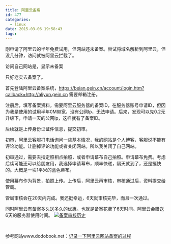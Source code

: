 ```yaml
---
title: 阿里云备案
id: 477
categories:
  - linux
date: 2015-03-06 19:58:43
tags:
---
```


刚申请了阿里云的半年免费试用，但网站还未备案。尝试将域名解析到阿里云，但没几分钟，访问就被阿里云拦截了。

访问自己网站是，显示未备案

只好老实去备案了。

首先登陆阿里云备案系统，https://beian.gein.cn/account/login.htm?callback=http://aliyun.gein.cn
需要邮箱注册。

注册后，填写备案资料，需要阿里云服务器的备案ID，在服务器账号申请ID，但因为我是使用的试用半年0M带宽，没有公网Ip，无法申请。后来，发现可以先0.2元升级下，申请一天的公网Ip，这样就有了备案ID。

后续就是上传身份证证件信息，提交初审。

初审，阿里云客服打电话询问一些基本情况，我的网站是个人博客，客服说不能有评论功能。让删掉评论功能或者关闭网站。所以我关闭了自己网站。

初审通过，需要去指定照相点拍照，或者申请幕布自己拍照。申请幕布免费。考虑后续可能还可以给朋友用，我选择申请幕布，顺丰快递，隔天就到了，还是挺快的。大概是一块1平米的蓝色幕布。

使用幕布作为背景，拍照上传。上传后，阿里云再审核，审核通过后，资料提交给管局。

管局审核会在20天内完成。我还挺幸运，6天就审核完毕，而且一次通过。

同时阿里云有备案多久送多久的优惠。也就是备案花费了6天时间。阿里云会赠送6天的服务器使用时间。
[![备案审核历史](/images/2015/03/备案审核历史-e1425642839241.png)](/images/2015/03/备案审核历史-e1425642839241.png)

&nbsp;

参考网站www.dodobook.net：[记录一下阿里云网站备案的过程](http://www.dodobook.net/linux/745 "记录一下阿里云网站备案的过程")